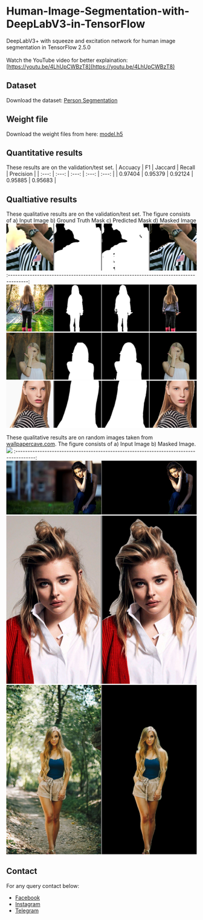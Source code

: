 # Human-Image-Segmentation-with-DeepLabV3-in-TensorFlow
DeepLabV3+ with squeeze and excitation network for human image segmentation in TensorFlow 2.5.0 <br/> <br/>
Watch the YouTube video for better explaination: [https://youtu.be/4LhUpCWBzT8](https://youtu.be/4LhUpCWBzT8)

## Dataset
Download the dataset: [Person Segmentation](https://www.kaggle.com/nikhilroxtomar/person-segmentation/download)

## Weight file
Download the weight files from here: [model.h5](https://drive.google.com/file/d/17QKxSIBFhyJoDps93-sCVHnVV6UWS1sG/view?usp=sharing)

## Quantitative results
These results are on the validation/test set.
| Accuacy | F1 | Jaccard | Recall | Precision |
| :---: | :---: | :---: | :---: | :---: |
| 0.97404 | 0.95379 | 0.92124 | 0.95885 | 0.95683 |

## Qualtiative results
These qualitative results are on the validation/test set. The figure consists of a) Input Image b) Ground Truth Mask c) Predicted Mask d) Masked Image
![](results/football-american-football-referee-referee-football-official-163039_0.png)
:--------------------------------------------------------------------------------------:
![](results/girl-bicycle-garden-people-630770_0.png)
![](results/girl-model-blonde-slav-157666_0.png)
![](results/model-fashion-girl-female-39678_0.png)

These qualitative results are on random images taken from [wallpapercave.com](wallpapercave.com). The figure consists of a) Input Image b) Masked Image.
![](test_images/mask/wp5815325.png)
:--------------------------------------------------------------------------------------:
![](test_images/mask/wp6244146.png)
![](test_images/mask/wp8725159.png)
![](test_images/mask/wp8725197.png)

## Contact
For any query contact below:
- [Facebook](https://www.facebook.com/idiotdeveloper)
- [Instagram](https://instagram/nikhilroxtomar)
- [Telegram](t.me/idiotdeveloper)


